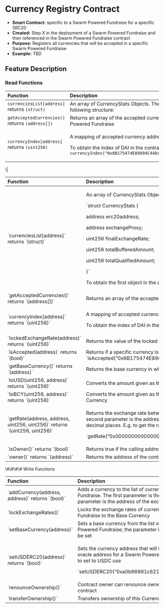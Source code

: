 # Currency Registry Contract

* **Smart Contract:** specific to a Swarm Powered Fundraise for a specific SRC20
* **Created:**  Step X in the deployment of a Swarm Powered Fundraise and then referenced in the Swarm Powered Fundraise contract
* **Purpose:** Registers all currencies that will be accepted in a specific Swarm Powered Fundraise
* **Example:** TBD

## Feature Description

### Read Functions

<table>
  <thead>
    <tr>
      <th style="text-align:left">Function</th>
      <th style="text-align:left">Description</th>
    </tr>
  </thead>
  <tbody>
    <tr>
      <td style="text-align:left"><code>currenciesList[address]</code> returns <code>(struct)</code>
      </td>
      <td style="text-align:left">An array of CurrencyStats Objects. These objects have the following structure:</td>
    </tr>
    <tr>
      <td style="text-align:left"><code>getAcceptedCurrencies()</code> returns <code>(address[])</code>
      </td>
      <td style="text-align:left">Returns an array of the accepted currencies in a Swarm Powered Fundraise</td>
    </tr>
    <tr>
      <td style="text-align:left"><code>currencyIndex[address]</code> returns <code>(uint256)</code>
      </td>
      <td style="text-align:left">
        <p>A mapping of accepted currency addresses to integers;</p>
        <p>To obtain the index of DAI in the contract use <code>currencyIndex(&quot;0x6B175474E89094C44Da98b954EedeAC495271d0F&quot;)</code>
        </p>
      </td>
    </tr>
  </tbody>
</table> \|

<table>
  <thead>
    <tr>
      <th style="text-align:left">Function</th>
      <th style="text-align:left">Description</th>
    </tr>
  </thead>
  <tbody>
    <tr>
      <td style="text-align:left">`currenciesList[address]` returns `(struct)`</td>
      <td style="text-align:left">
        <p>An array of CurrencyStats Objects. These objects have the following structure:</p>
        <p>`struct CurrencyStats {</p>
        <p>address erc20address;</p>
        <p>address exchangeProxy;</p>
        <p>uint256 finalExchangeRate;</p>
        <p>uint256 totalBufferedAmount;</p>
        <p>uint256 totalQualifiedAmount;</p>
        <p>}`</p>
        <p>To obtain the first object in the array use currencyList[0]</p>
      </td>
    </tr>
    <tr>
      <td style="text-align:left">`getAcceptedCurrencies()` returns `(address[])`</td>
      <td style="text-align:left">Returns an array of the accepted currencies in a Swarm Powered Fundraise</td>
    </tr>
    <tr>
      <td style="text-align:left">`currencyIndex[address]` returns `(uint256)`</td>
      <td style="text-align:left">
        <p>A mapping of accepted currency addresses to integers;</p>
        <p>To obtain the index of DAI in the contract use `currencyIndex(&#x201C;0x6B175474E89094C44Da98b954EedeAC495271d0F&#x201D;)`</p>
      </td>
    </tr>
    <tr>
      <td style="text-align:left">`lockedExchangeRate(address)` returns `(uint256)`</td>
      <td style="text-align:left">Returns the value of the locked exchange rate of the currency in the first
        parameter</td>
    </tr>
    <tr>
      <td style="text-align:left">`isAccepted(address)` returns `(bool)`</td>
      <td style="text-align:left">Returns if a specific currency is accepted in a Swarm Powered Fundraise;
        To check if the fundraise accepts DAI use `isAccepted(&#x201C;0x6B175474E89094C44Da98b954EedeAC495271d0F&#x201D;)`</td>
    </tr>
    <tr>
      <td style="text-align:left">`getBaseCurrency()` returns `(address)`</td>
      <td style="text-align:left">Returns the base currency in which a Swarm Powered Fundraise is denominated</td>
    </tr>
    <tr>
      <td style="text-align:left">`toUSD(uint256, address)` returns `(uint256)`</td>
      <td style="text-align:left">Converts the amount given as the first parameter into USD. The second
        parameter is the address of the currency to be converted to USD.</td>
    </tr>
    <tr>
      <td style="text-align:left">`toBCY(uint256, address)` returns `(uint256)`</td>
      <td style="text-align:left">Converts the amount given as the first parameter into the Base Currency.
        The second parameter is the address of the currency to be converted to
        Base Currency</td>
    </tr>
    <tr>
      <td style="text-align:left">`getRate(address, address, uint256, uint256)` returns `(uint256, uint256)`</td>
      <td
      style="text-align:left">
        <p>Returns the exchange rate between the first and the second address. The
          first parameter is the token address of the currency to be exchanged from,
          the second parameter is the address of the currency to be exchanged to,
          the third parameter is the value in Wei to be exchanged and the fourth
          parameter is the decimal places. E.g. to get the rate of 1 ETH in DAI use</p>
        <p>`getRate(&#x201C;0x0000000000000000000000000000000000000000&#x201D;,&#x201D;0x2a1530C4C41db0B0b2bB646CB5Eb1A67b7158667&#x201D;,1000000000000000000,0)`</p>
        </td>
    </tr>
    <tr>
      <td style="text-align:left">`isOwner()` returns `(bool)`</td>
      <td style="text-align:left">Returns true if the calling address is the contract owner</td>
    </tr>
    <tr>
      <td style="text-align:left">`owner()` returns `(address)`</td>
      <td style="text-align:left">Returns the address of the contract owner</td>
    </tr>
  </tbody>
</table>\#\#\#\# Write Functions

<table>
  <thead>
    <tr>
      <th style="text-align:left">Function</th>
      <th style="text-align:left">Description</th>
    </tr>
  </thead>
  <tbody>
    <tr>
      <td style="text-align:left">`addCurrency(address, address)` returns `(bool)`</td>
      <td style="text-align:left">Adds a currency to the list of currencies accepted in a Swarm Powered
        Fundraise. The first parameter is the token address and the second parameter
        is the address of the exchange <b>proxy</b> contract</td>
    </tr>
    <tr>
      <td style="text-align:left">`lockExchangeRates()`</td>
      <td style="text-align:left">Locks the exchange rates of currencies accepted in a Swarm Powered Fundraise
        to the Base Currency</td>
    </tr>
    <tr>
      <td style="text-align:left">`setBaseCurrency(address)`</td>
      <td style="text-align:left">Sets a base currency from the list of currencies accepted in a Swarm Powered
        Fundraise; the parameter is the address of the base currency to be set</td>
    </tr>
    <tr>
      <td style="text-align:left">`setUSDERC20(address)` returns `(bool)`</td>
      <td style="text-align:left">
        <p>Sets the currency address that will be used as the default USD dollar
          oracle address for a Swarm Powered Fundraise. Usually set to USDC; e.g.
          to set to USDC use</p>
        <p>`setUSDERC20(&#x201C;0xa0b86991c6218b36c1d19d4a2e9eb0ce3606eb48&#x201D;)`</p>
      </td>
    </tr>
    <tr>
      <td style="text-align:left">`renounceOwnership()`</td>
      <td style="text-align:left">Contract owner can renounce ownership of this Currency Registry contract</td>
    </tr>
    <tr>
      <td style="text-align:left">`transferOwnership()`</td>
      <td style="text-align:left">Transfers ownership of this Currency Registry contract to another address</td>
    </tr>
  </tbody>
</table>